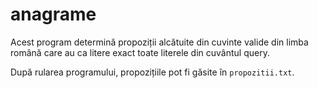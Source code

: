 # anagrame
Acest program determină propoziții alcătuite din cuvinte valide din limba română care au ca litere exact toate literele din cuvântul query.

După rularea programului, propozițiile pot fi găsite în `propozitii.txt`.
